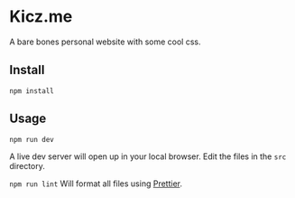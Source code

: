 # Kicz.me

A bare bones personal website with some cool css.

## Install

`npm install`

## Usage

`npm run dev`

A live dev server will open up in your local browser. Edit the files in the `src` directory.

`npm run lint`
Will format all files using [Prettier](https://prettier.io/).
